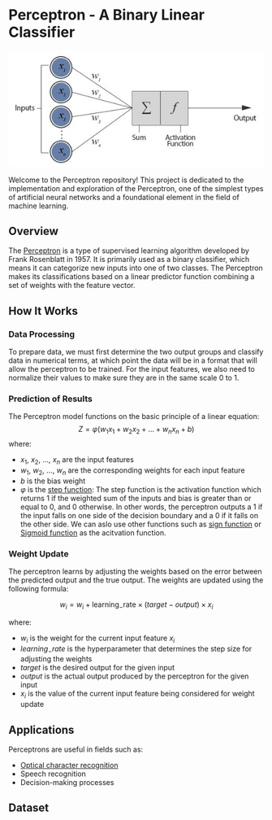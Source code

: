 # Perceptron - A Binary Linear Classifier

![image](https://github.com/Naiwen1997/IDNE-577-Machine-Learning/blob/master/Images/perceptron.jpg)

Welcome to the Perceptron repository! This project is dedicated to the implementation and exploration of the Perceptron, one of the simplest types of artificial neural networks and a foundational element in the field of machine learning.

## Overview
The [Perceptron](https://www.w3schools.com/ai/ai_perceptrons.asp) is a type of supervised learning algorithm developed by Frank Rosenblatt in 1957. It is primarily used as a binary classifier, which means it can categorize new inputs into one of two classes. The Perceptron makes its classifications based on a linear predictor function combining a set of weights with the feature vector.

## How It Works

### Data Processing
To prepare data, we must first determine the two output groups and classify data in numerical terms, at which point the data will be in a format that will allow the perceptron to be trained. For the input features, we also need to normalize their values to make sure they are in the same scale 0 to 1.

### Prediction of Results
The Perceptron model functions on the basic principle of a linear equation:
$$Z=φ(w_1x_1+w_2x_2+\ldots + w_nx_n+b)$$
where:

- $x_1$, $x_2$, $\ldots$, $x_n$ are the input features
- $w_1$, $w_2$, $\ldots$, $w_n$ are the corresponding weights for each input feature
- $b$ is the bias weight
- $φ$ is the [step function](https://en.wikipedia.org/wiki/Step_function): The step function is the activation function which returns 1 if the weighted sum of the inputs and bias is greater than or equal to 0, and 0 otherwise. In other words, the perceptron outputs a 1 if the input falls on one side of the decision boundary and a 0 if it falls on the other side. We can aslo use other functions such as [sign function](https://en.wikipedia.org/wiki/Sign_function) or [Sigmoid function](https://en.wikipedia.org/wiki/Sigmoid_function) as the acitvation function.

### Weight Update
The perceptron learns by adjusting the weights based on the error between the predicted output and the true output. The weights are updated using the following formula:

$$w_i = w_i + \mathrm{learning_-rate} \times (target - output) \times x_i$$

where:

- $w_i$ is the weight for the current input feature $x_i$
- $learning_-rate$ is the hyperparameter that determines the step size for adjusting the weights
- $target$ is the desired output for the given input
- $output$ is the actual output produced by the perceptron for the given input
- $x_i$ is the value of the current input feature being considered for weight update

## Applications
Perceptrons are useful in fields such as:
- [Optical character recognition](https://en.wikipedia.org/wiki/Optical_character_recognition)
- Speech recognition
- Decision-making processes

## Dataset
